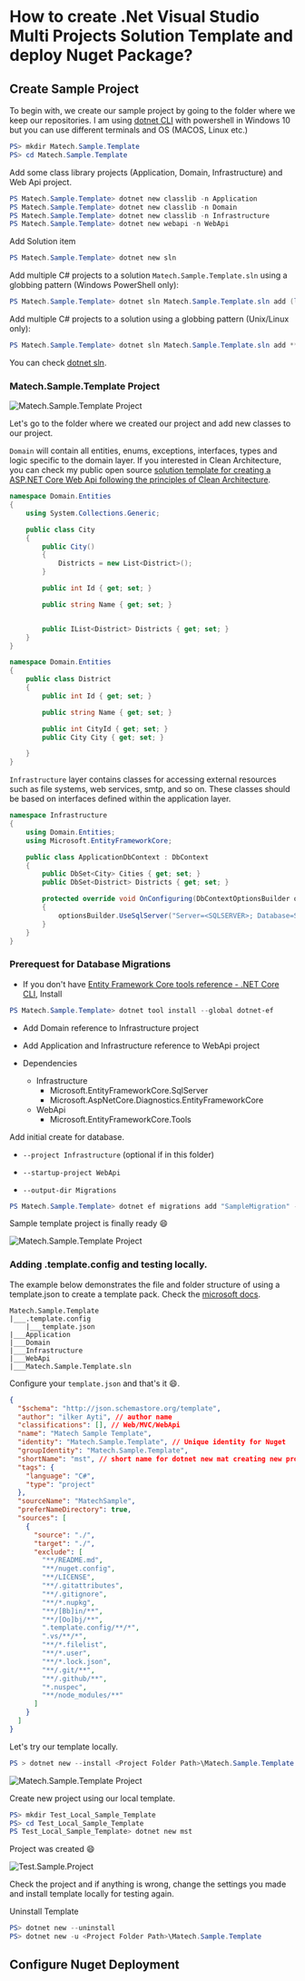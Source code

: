 # How to create .Net Visual Studio Multi Projects Solution Template and deploy Nuget Package?

## Create Sample Project

To begin with, we create our sample project by going to the folder where we keep our repositories. I am using [dotnet CLI](https://docs.microsoft.com/tr-tr/dotnet/core/tools/) with powershell in Windows 10 but you can use different terminals and OS (MACOS, Linux etc.) 

```powershell
PS> mkdir Matech.Sample.Template
PS> cd Matech.Sample.Template
```

Add some class library projects (Application, Domain, Infrastructure) and Web Api project.

```powershell
PS Matech.Sample.Template> dotnet new classlib -n Application
PS Matech.Sample.Template> dotnet new classlib -n Domain
PS Matech.Sample.Template> dotnet new classlib -n Infrastructure
PS Matech.Sample.Template> dotnet new webapi -n WebApi
```

Add Solution item

```powershell
PS Matech.Sample.Template> dotnet new sln
```

Add multiple C# projects to a solution `Matech.Sample.Template.sln` using a globbing pattern (Windows PowerShell only):

```powershell
PS Matech.Sample.Template> dotnet sln Matech.Sample.Template.sln add (ls -r **/*.csproj)
```

Add multiple C# projects to a solution using a globbing pattern (Unix/Linux only):

```powershell
PS Matech.Sample.Template> dotnet sln Matech.Sample.Template.sln add **/*.csproj
```

You can check [dotnet sln](https://docs.microsoft.com/tr-tr/dotnet/core/tools/dotnet-sln).


### Matech.Sample.Template Project

![Matech.Sample.Template Project](Project_Default.jpg "Default Project")

Let's go to the folder where we created our project and add new classes to our project.

`Domain` will contain all entities, enums, exceptions, interfaces, types and logic specific to the domain layer. If you interested in Clean Architecture, you can check my public open source [solution template for creating a ASP.NET Core Web Api following the principles of Clean Architecture](https://github.com/iayti/CleanArchitecture).

```csharp
namespace Domain.Entities
{
    using System.Collections.Generic;

    public class City 
    {
        public City()
        {
            Districts = new List<District>();
        }

        public int Id { get; set; }

        public string Name { get; set; }


        public IList<District> Districts { get; set; }
    }
}
```

```csharp
namespace Domain.Entities
{
    public class District 
    {
        public int Id { get; set; }

        public string Name { get; set; }

        public int CityId { get; set; }
        public City City { get; set; }

    }
}
```

`Infrastructure` layer contains classes for accessing external resources such as file systems, web services, smtp, and so on. These classes should be based on interfaces defined within the application layer.

```csharp
namespace Infrastructure
{
    using Domain.Entities;
    using Microsoft.EntityFrameworkCore;

    public class ApplicationDbContext : DbContext
    {
        public DbSet<City> Cities { get; set; }
        public DbSet<District> Districts { get; set; }

        protected override void OnConfiguring(DbContextOptionsBuilder optionsBuilder)
        {
            optionsBuilder.UseSqlServer("Server=<SQLSERVER>; Database=Sample.TemplateDB; User Id = <YOUR_ID>; Password=<YOUR_PASSWORD>; MultipleActiveResultSets=true;");
        }
    }
}
```

### Prerequest for Database Migrations
* If you don't have [Entity Framework Core tools reference - .NET Core CLI](https://docs.microsoft.com/tr-tr/ef/core/miscellaneous/cli/dotnet), Install

```powershell
PS Matech.Sample.Template> dotnet tool install --global dotnet-ef
```
* Add Domain reference to Infrastructure project

* Add Application and Infrastructure reference to WebApi project

* Dependencies
    * Infrastructure
        * Microsoft.EntityFrameworkCore.SqlServer
        * Microsoft.AspNetCore.Diagnostics.EntityFrameworkCore
    * WebApi
        * Microsoft.EntityFrameworkCore.Tools


Add initial create for database.
* `--project Infrastructure` (optional if in this folder)

* `--startup-project WebApi`

* `--output-dir Migrations`

```powershell
PS Matech.Sample.Template> dotnet ef migrations add "SampleMigration" --project Infrastructure --startup-project WebApi --output-dir Migrations
```

Sample template project is finally ready :smile:

![Matech.Sample.Template Project](Project_Final.jpg "Default Project")

### Adding .template.config and testing locally.

The example below demonstrates the file and folder structure of using a template.json to create a template pack. Check the [microsoft docs](https://docs.microsoft.com/en-us/dotnet/core/tools/custom-templates).

```
Matech.Sample.Template
|___.template.config
    |___template.json
|___Application
|___Domain
|___Infrastructure
|___WebApi
|___Matech.Sample.Template.sln
```

Configure your `template.json` and that's it :smile:. 

```json
{
  "$schema": "http://json.schemastore.org/template",
  "author": "ilker Ayti", // author name
  "classifications": [], // Web/MVC/WebApi
  "name": "Matech Sample Template",
  "identity": "Matech.Sample.Template", // Unique identity for Nuget
  "groupIdentity": "Matech.Sample.Template",
  "shortName": "mst", // short name for dotnet new mat creating new project using this template
  "tags": {
    "language": "C#",
    "type": "project"
  },
  "sourceName": "MatechSample",
  "preferNameDirectory": true,
  "sources": [
    {
      "source": "./",
      "target": "./",
      "exclude": [
        "**/README.md",
        "**/nuget.config",
        "**/LICENSE",
        "**/.gitattributes",
        "**/.gitignore",
        "**/*.nupkg",
        "**/[Bb]in/**",
        "**/[Oo]bj/**",
        ".template.config/**/*",
        ".vs/**/*",
        "**/*.filelist",
        "**/*.user",
        "**/*.lock.json",
        "**/.git/**",
        "**/.github/**",
        "*.nuspec",
        "**/node_modules/**"
      ]
    }
  ]
}
```

Let's try our template locally.

```powershell
PS > dotnet new --install <Project Folder Path>\Matech.Sample.Template
```

![Matech.Sample.Template Project](Dotnet_CLI_Local_Template.jpg "Default Project")

Create new project using our local template.

```powershell
PS> mkdir Test_Local_Sample_Template
PS> cd Test_Local_Sample_Template
PS Test_Local_Sample_Template> dotnet new mst
```

Project was created :smile:

![Test.Sample.Project](Test_Sample_Project.jpg "Sample Project")

Check the project and if anything is wrong, change the settings you made and install template locally for testing again.

Uninstall Template

```powershell
PS> dotnet new --uninstall
PS> dotnet new -u <Project Folder Path>\Matech.Sample.Template
```

## Configure Nuget Deployment